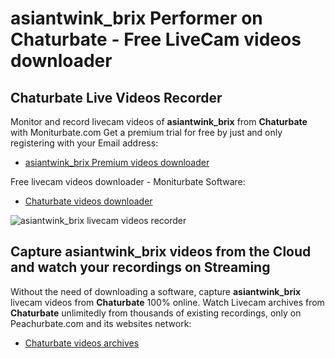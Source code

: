 # asiantwink_brix Performer on Chaturbate - Free LiveCam videos downloader

## Chaturbate Live Videos Recorder

Monitor and record livecam videos of **asiantwink_brix** from **Chaturbate** with Moniturbate.com
Get a premium trial for free by just and only registering with your Email address:
* [asiantwink_brix Premium videos downloader](https://moniturbate.com/request-demo-licence-key.html)

Free livecam videos downloader - Moniturbate Software:
* [Chaturbate videos downloader](https://moniturbate.com/moniturbate-download-software.html)

![asiantwink_brix livecam videos recorder](https://peachurnet.com/templates/moniturbate-software.png)


## Capture asiantwink_brix videos from the Cloud and watch your recordings on Streaming

Without the need of downloading a software, capture **asiantwink_brix** livecam videos from **Chaturbate** 100% online.
Watch Livecam archives from **Chaturbate** unlimitedly from thousands of existing recordings, only on Peachurbate.com and its websites network:
* [Chaturbate videos archives](https://peachurnet.com/)